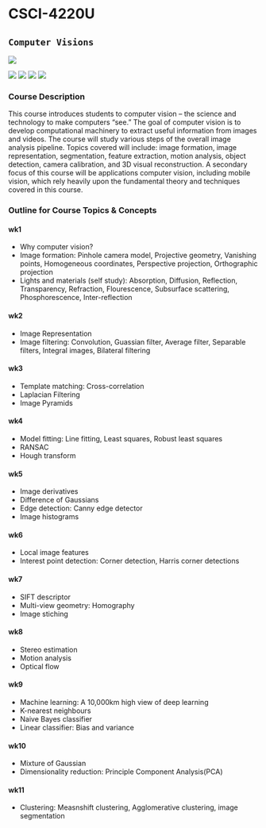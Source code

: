 # CSCI-4220U
## `Computer Visions`
<p>
<img src="https://img.shields.io/badge/python-3670A0?style=for-the-badge&logo=python&logoColor=ffdd54"></p><p>
<img src="https://img.shields.io/badge/opencv-%23white.svg?style=for-the-badge&logo=opencv&logoColor=white">
<img src="https://img.shields.io/badge/numpy-%23013243.svg?style=for-the-badge&logo=numpy&logoColor=white">
<img src="https://img.shields.io/badge/pandas-%23150458.svg?style=for-the-badge&logo=pandas&logoColor=white">
<img src="https://img.shields.io/badge/scikit--learn-%23F7931E.svg?style=for-the-badge&logo=scikit-learn&logoColor=white">
<p>

### Course Description
This course introduces students to computer vision – the science and technology to make computers “see.” The goal of computer vision is to develop computational machinery to extract useful information from images and videos. The course will study various steps of the overall image analysis pipeline. Topics covered will include: image formation, image representation, segmentation, feature extraction, motion analysis, object detection, camera calibration, and
3D visual reconstruction. A secondary focus of this course will be applications computer vision, including mobile vision, which rely heavily upon the fundamental theory and techniques covered in this course.

### Outline for Course Topics & Concepts
#### wk1
- Why computer vision?
- Image formation: Pinhole camera model, Projective geometry, Vanishing points, Homogeneous coordinates, Perspective projection, Orthographic projection
- Lights and materials (self study): Absorption, Diffusion, Reflection, Transparency, Refraction, Flourescence, Subsurface scattering, Phosphorescence, Inter-reflection
#### wk2
- Image Representation
- Image filtering: Convolution, Guassian filter, Average filter, Separable filters, Integral images, Bilateral filtering
#### wk3
- Template matching: Cross-correlation
- Laplacian Filtering
- Image Pyramids
#### wk4
- Model fitting: Line fitting, Least squares, Robust least squares
- RANSAC
- Hough transform
#### wk5
- Image derivatives
- Difference of Gaussians
- Edge detection: Canny edge detector
- Image histograms
#### wk6
- Local image features
- Interest point detection: Corner detection, Harris corner detections
#### wk7
- SIFT descriptor
- Multi-view geometry: Homography
- Image stiching
#### wk8
- Stereo estimation
- Motion analysis
- Optical flow
#### wk9
- Machine learning: A 10,000km high view of deep learning
- K-nearest neighbours
- Naive Bayes classifier
- Linear classifier: Bias and variance
#### wk10
- Mixture of Gaussian
- Dimensionality reduction: Principle Component Analysis(PCA)
#### wk11
- Clustering: Measnshift clustering, Agglomerative clustering, image segmentation
